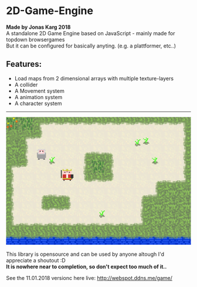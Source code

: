 # 2D-Game-Engine
**Made by Jonas Karg 2018**<br>
A standalone 2D Game Engine based on JavaScript - mainly made for topdown browsergames<br>
But it can be configured for basically anyting. (e.g. a plattformer, etc..)

## Features:
- Load maps from 2 dimensional arrays with multiple texture-layers
- A collider
- A Movement system
- A animation system
- A character system
<hr>

![An example game](https://github.com/KargJonas/2D-Game-Engine/blob/master/dev/Media/Preview.PNG)

This library is opensource and can be used by anyone altough I'd appreciate a shoutout  :D<br>
**It is nowhere near to completion, so don't expect too much of it..**

See the 11.01.2018 versionc here live:
http://webspot.ddns.me/game/
